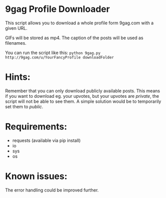 9gag Profile Downloader
=======================

This script allows you to download a whole profile form 9gag.com with a given URL.

GIFs will be stored as mp4.
The caption of the posts will be used as filenames.

You can run the script like this:
```python 9gag.py http://9gag.com/u/YourFancyProfile downloadFolder```


Hints:
======

Remember that you can only download publicly available posts.
This means if you want to download eg. your upvotes, but your upvotes are *private*, the script will not be able to see them.
A simple solution would be to temporarily set them to *public*.


Requirements:
=============

* requests (available via pip install)
* io
* sys
* os


Known issues:
=============

The error handling could be improved further.
